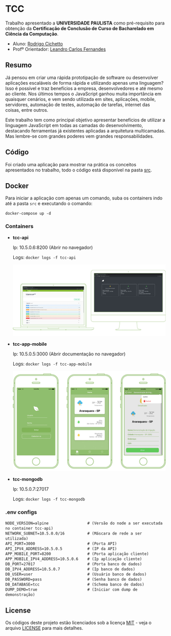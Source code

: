 # TCC

Trabalho apresentado a **UNIVERSIDADE PAULISTA** como pré-requisito para obtenção da **Certificação de Conclusão de Curso de Bacharelado em Ciência da Computação**.

- Aluno: [Rodrigo Cichetto](https://github.com/rodrigocichetto) 
- Profº Orientador: [Leandro Carlos Fernandes](https://github.com/leandro-carlos-fernandes)

## Resumo

Já pensou em criar uma rápida prototipação de software ou desenvolver aplicações escaláveis de forma rápida e utilizando apenas uma linguagem? Isso é possível e traz benefícios a empresa, desenvolvedores e até mesmo ao cliente. Nos últimos tempos o JavaScript ganhou muita importância em quaisquer cenários, e vem sendo utilizada em sites, aplicações, mobile, servidores, automação de testes, automação de tarefas, internet das coisas, entre outros. 

Este trabalho tem como principal objetivo apresentar benefícios de utilizar a linguagem JavaScript em todas as camadas do desenvolvimento, destacando ferramentas já existentes aplicadas a arquitetura multicamadas. Mas lembre-se com grandes poderes vem grandes responsabilidades.

## Código

Foi criado uma aplicação para mostrar na prática os conceitos apresentados no trabalho, todo o código está disponível na pasta [src](/src).

## Docker

Para iniciar a aplicação com apenas um comando, suba os containers indo até a pasta `src` e executando o comando:
```
docker-compose up -d
```

### Containers
- **tcc-api**

    Ip: 10.5.0.6:8200 (Abrir no navegador)

    Logs: `docker logs -f tcc-api`

    ![Container: tcc-api](imagens/server-app.jpg)

- **tcc-app-mobile**

    Ip: 10.5.0.5:3000 (Abrir documentação no navegador)

    Logs: `docker logs -f tcc-app-mobile`

    ![Container: tcc-app-mobile](imagens/client-app.jpg)

- **tcc-mongodb**

    Ip: 10.5.0.7:27017

    Logs: `docker logs -f tcc-mongodb`

### .env configs

```
NODE_VERSION=alpine                 # (Versão do node a ser executada no container tcc-api)
NETWORK_SUBNET=10.5.0.0/16          # (Máscara de rede a ser utilizada)
API_PORT=3000                       # (Porta API)
API_IPV4_ADDRESS=10.5.0.5           # (IP da API)      
APP_MOBILE_PORT=8200                # (Porta aplicação cliente)
APP_MOBILE_IPV4_ADDRESS=10.5.0.6    # (Ip aplicação cliente)
DB_PORT=27017                       # (Porta banco de dados)
DB_IPV4_ADDRESS=10.5.0.7            # (Ip banco de dados)
DB_USER=user                        # (Usuário banco de dados)
DB_PASSWORD=pass                    # (Senha banco de dados)
DB_DATABASE=tcc                     # (Schema banco de dados)
DUMP_DEMO=true                      # (Iniciar com dump de demonstração)
```

## License
Os códigos deste projeto estão licenciados sob a licença [MIT](LICENSE) - veja o arquivo [LICENSE](LICENSE) para mais detalhes.